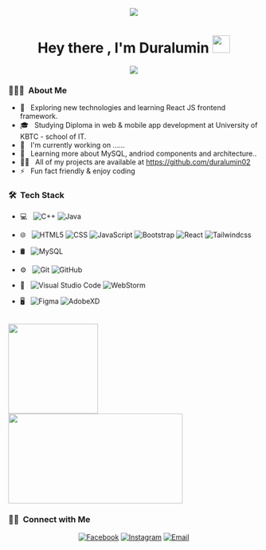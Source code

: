 <p align="center">
<img src="https://media3.giphy.com/media/nkLB4Gp8H6hFe/giphy.gif?cid=ecf05e47dthdxlcu6bayjnbc4cswg60rbw5jm4z6f88hfkhd&rid=giphy.gif" style="align=center"></img>
</p>

<h1 align="center">Hey there , I'm Duralumin <img src="https://media.giphy.com/media/hvRJCLFzcasrR4ia7z/giphy.gif" width="35"></h1>
<p align="center">
  <a href="https://github.com/DenverCoder1/readme-typing-svg"><img src="https://readme-typing-svg.herokuapp.com?lines=Frontend+Web+Developer;Coding+Hobbyist;KBTS,LAP%20alumnus;Detail%20Oriented%20Person;Newbie%20but%20tend%20to%20be%20Specialist;Attending%20NCC+L4DWM%20at%20KBTC;Always%20learning%20new%20things&center=true&width=500&height=50"></a>
</p>

<h3> 👨🏻‍💻 &nbsp;About Me </h3>

- 🤔 &nbsp; Exploring new technologies and learning React JS frontend framework.
- 🎓 &nbsp; Studying Diploma in web & mobile app development at University of KBTC - school of IT.
- 💼 &nbsp; I'm currently working on ......
- 🌱 &nbsp; Learning more about MySQL, andriod components and architecture..
- 👨‍💻 &nbsp; All of my projects are available at https://github.com/duralumin02
- ⚡ &nbsp; Fun fact friendly & enjoy coding

<h3> 🛠 &nbsp;Tech Stack</h3>

- 💻 &nbsp;
  ![C++](https://img.shields.io/badge/-C++-333333?style=flat&logo=C%2B%2B&logoColor=00599C)
  ![Java](https://img.shields.io/badge/-Java-333333?style=flat&logo=Java&logoColor=007396)
 
- 🌐 &nbsp;
  ![HTML5](https://img.shields.io/badge/-HTML5-333333?style=flat&logo=HTML5)
  ![CSS](https://img.shields.io/badge/-CSS-333333?style=flat&logo=CSS3&logoColor=1572B6)
  ![JavaScript](https://img.shields.io/badge/-JavaScript-333333?style=flat&logo=javascript)
  ![Bootstrap](https://img.shields.io/badge/-Bootstrap-333333?style=flat&logo=bootstrap&logoColor=563D7C)
  ![React](https://img.shields.io/badge/-React-333333?style=flat&logo=react)
  ![Tailwindcss](https://img.shields.io/badge/-TailwindCSS-333333?style=flat&logo=tailwindcss)
  
- 🛢 &nbsp;
  ![MySQL](https://img.shields.io/badge/-MySQL-333333?style=flat&logo=mysql)
  
- ⚙️ &nbsp;
  ![Git](https://img.shields.io/badge/-Git-333333?style=flat&logo=git)
  ![GitHub](https://img.shields.io/badge/-GitHub-333333?style=flat&logo=github)
  
- 🔧 &nbsp;
  ![Visual Studio Code](https://img.shields.io/badge/-Visual%20Studio%20Code-333333?style=flat&logo=visual-studio-code&logoColor=007ACC)
  ![WebStorm](https://img.shields.io/badge/-WebStorm-333333?style=flat&logo=webstorm)
  
- 🖥 &nbsp;
  ![Figma](https://img.shields.io/badge/-Figma-333333?style=flat&logo=figma)
  ![AdobeXD](https://img.shields.io/badge/-AdobeXD-333333?style=flat&logo=adobe-xd)

<br/>

<a href="https://github.com/AVS1508">
  <img height="180em" src="https://github-readme-stats.vercel.app/api?username=duralumin02&theme=buefy&show_icons=true" />
  <img height="180em" width="350em" src="https://github-readme-stats.vercel.app/api/top-langs/?username=duralumin02&theme=buefy&layout=compact" />
</a>

<h3> 🤝🏻 &nbsp;Connect with Me </h3>

<p align="center">
  <a href="https://www.facebook.com/duralumin02/profile.php?id=100029334823159"><img alt="Facebook" src="https://img.shields.io/badge/Facebook-Duralumin__-blue?style=flat-square&logo=facebook"></a>
<a href="https://www.instagram.com/duralumin02/"><img alt="Instagram" src="https://img.shields.io/badge/Instagram-duralumin02__-blue?style=flat-square&logo=instagram"></a>
<a href="mailto:sawnaytharhpoe02@gamil.com"><img alt="Email" src="https://img.shields.io/badge/Email-sawnaytharhpoe02@gmail.com-blue?style=flat-square&logo=gmail"></a>
</p>
